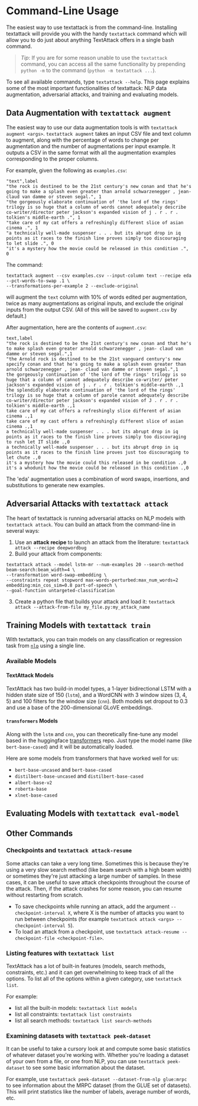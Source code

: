 Command-Line Usage
=======================================

The easiest way to use textattack is from the command-line. Installing textattack
will provide you with the handy `textattack` command which will allow you to do
just about anything TextAttack offers in a single bash command.

> *Tip*: If you are for some reason unable to use the `textattack` command, you
> can access all the same functionality by prepending `python -m` to the command
> (`python -m textattack ...`).

To see all available commands, type `textattack --help`. This page explains
some of the most important functionalities of textattack: NLP data augmentation,
adversarial attacks, and training and evaluating models.

## Data Augmentation with `textattack augment`

The easiest way to use our data augmentation tools is with `textattack augment <args>`. `textattack augment`
takes an input CSV file and text column to augment, along with the percentage of words to change per augmentation
and the number of augmentations per input example. It outputs a CSV in the same format with all the augmentation
examples corresponding to the proper columns.

For example, given the following as `examples.csv`:

```
"text",label
"the rock is destined to be the 21st century's new conan and that he's going to make a splash even greater than arnold schwarzenegger , jean- claud van damme or steven segal.", 1
"the gorgeously elaborate continuation of 'the lord of the rings' trilogy is so huge that a column of words cannot adequately describe co-writer/director peter jackson's expanded vision of j . r . r . tolkien's middle-earth .", 1
"take care of my cat offers a refreshingly different slice of asian cinema .", 1
"a technically well-made suspenser . . . but its abrupt drop in iq points as it races to the finish line proves simply too discouraging to let slide .", 0
"it's a mystery how the movie could be released in this condition .", 0
```

The command: 
```
textattack augment --csv examples.csv --input-column text --recipe eda --pct-words-to-swap .1 \
--transformations-per-example 2 --exclude-original
``` 
will augment the `text` column with 10% of words edited per augmentation, twice as many augmentations as original inputs, and exclude the original inputs from the
output CSV. (All of this will be saved to `augment.csv` by default.)

After augmentation, here are the contents of `augment.csv`:
```
text,label
"the rock is destined to be the 21st century's new conan and that he's to make splash even greater arnold schwarzenegger , jean- claud van damme or steven segal.",1
"the Arnold rock is destined to be the 21st vanguard century's new specify conan and that he's going to make a splash even greater than arnold schwarzenegger , jean- claud van damme or steven segal.",1
the gorgeously continuation of 'the lord of the rings' trilogy is so huge that a column of cannot adequately describe co-writer/ peter jackson's expanded vision of j . r . r . tolkien's middle-earth .,1
the splendidly elaborate continuation of 'the lord of the rings' trilogy is so huge that a column of parole cannot adequately describe co-writer/director peter jackson's expanded vision of J . r . r . tolkien's middle-earth .,1
take care of my cat offers a refreshingly slice different of asian cinema .,1
take care of my cast offers a refreshingly different slice of asian cinema .,1
a technically well-made suspenser . . . but its abrupt drop in iq points as it races to the finish line proves simply too discouraging to rush let IT slide .,0 
a technically well-made suspenser . . . but its abrupt drop in iq points as it races to the finish line proves just too discouraging to let chute .,0 
it's a mystery how the movie could this released in be condition .,0
it's a whodunit how the movie could be released in this condition .,0
```

The 'eda' augmentation uses a combination of word swaps, insertions, and substitutions to generate new examples.

## Adversarial Attacks with `textattack attack`

The heart of textattack is running adversarial attacks on NLP models with 
`textattack attack`. You can build an attack from the command-line in several ways:
1. Use an **attack recipe** to launch an attack from the literature: `textattack attack --recipe deepwordbug`
2. Build your attack from components: 
```
textattack attack --model lstm-mr --num-examples 20 --search-method beam-search:beam_width=4 \
--transformation word-swap-embedding \
--constraints repeat stopword max-words-perturbed:max_num_words=2 embedding:min_cos_sim=0.8 part-of-speech \
--goal-function untargeted-classification
```
3. Create a python file that builds your attack and load it: `textattack attack --attack-from-file my_file.py:my_attack_name`

## Training Models with `textattack train`

With textattack, you can train models on any classification or regression task
from [`nlp`](https://github.com/huggingface/nlp/) using a single line.

### Available Models
#### TextAttack Models
TextAttack has two build-in model types, a 1-layer bidirectional LSTM with a hidden
state size of 150 (`lstm`), and a WordCNN with 3 window sizes
(3, 4, 5) and 100 filters for the window size (`cnn`). Both models set dropout
to 0.3 and use a base of the 200-dimensional GLoVE embeddings.

#### `transformers` Models
Along with the `lstm` and `cnn`, you can theoretically fine-tune any model based
in the huggingface [transformers](https://github.com/huggingface/transformers/)
repo. Just type the model name (like `bert-base-cased`) and it will be automatically 
loaded.

Here are some models from transformers that have worked well for us:
- `bert-base-uncased` and `bert-base-cased`
- `distilbert-base-uncased` and `distilbert-base-cased`
- `albert-base-v2` 
- `roberta-base` 
- `xlnet-base-cased`

## Evaluating Models with `textattack eval-model`


## Other Commands

### Checkpoints and `textattack attack-resume`

Some attacks can take a very long time. Sometimes this is because they're using
a very slow search method (like beam search with a high beam width) or sometimes
they're just attacking a large number of samples. In these cases, it can be 
useful to save attack checkpoints throughout the course of the attack. Then,
if the attack crashes for some reason, you can resume without restarting from
scratch.

- To save checkpoints while running an attack, add the argument `--checkpoint-interval X`,
where X is the number of attacks you want to run between checkpoints (for example `textattack attack <args> --checkpoint-interval 5`).
- To load an attack from a checkpoint, use `textattack attack-resume --checkpoint-file <checkpoint-file>`.

### Listing features with `textattack list`

TextAttack has a lot of built-in features (models, search methods, constraints, etc.)
and it can get overwhelming to keep track of all the options. To list all of the
options within a given category, use `textattack list`.

For example:
- list all the built-in models: `textattack list models`
- list all constraints: `textattack list constraints`
- list all search methods: `textattack list search-methods`

### Examining datasets with `textattack peek-dataset`
It can be useful to take a cursory look at and compute some basic statistics of
whatever dataset you're working with. Whether you're loading a dataset of your
own from a file, or one from NLP, you can use `textattack peek-dataset` to 
see some basic information about the dataset.

For example, use `textattack peek-dataset --dataset-from-nlp glue:mrpc` to see
information about the MRPC dataset (from the GLUE set of datasets). This will
print statistics like the number of labels, average number of words, etc.
